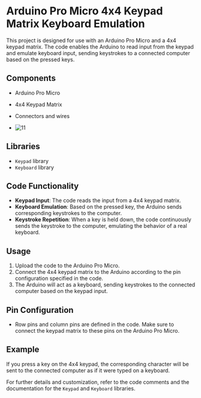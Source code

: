# Arduino Pro Micro 4x4 Keypad Matrix Keyboard Emulation

This project is designed for use with an Arduino Pro Micro and a 4x4 keypad matrix. The code enables the Arduino to read input from the keypad and emulate keyboard input, sending keystrokes to a connected computer based on the pressed keys.

## Components
- Arduino Pro Micro
- 4x4 Keypad Matrix
- Connectors and wires

- ![11](https://github.com/user-attachments/assets/f851d687-fca5-45e9-a297-03320c17531e)

## Libraries
- `Keypad` library
- `Keyboard` library

## Code Functionality
- **Keypad Input**: The code reads the input from a 4x4 keypad matrix.
- **Keyboard Emulation**: Based on the pressed key, the Arduino sends corresponding keystrokes to the computer.
- **Keystroke Repetition**: When a key is held down, the code continuously sends the keystroke to the computer, emulating the behavior of a real keyboard.

## Usage
1. Upload the code to the Arduino Pro Micro.
2. Connect the 4x4 keypad matrix to the Arduino according to the pin configuration specified in the code.
3. The Arduino will act as a keyboard, sending keystrokes to the connected computer based on the keypad input.

## Pin Configuration
- Row pins and column pins are defined in the code. Make sure to connect the keypad matrix to these pins on the Arduino Pro Micro.

## Example
If you press a key on the 4x4 keypad, the corresponding character will be sent to the connected computer as if it were typed on a keyboard.

For further details and customization, refer to the code comments and the documentation for the `Keypad` and `Keyboard` libraries.
